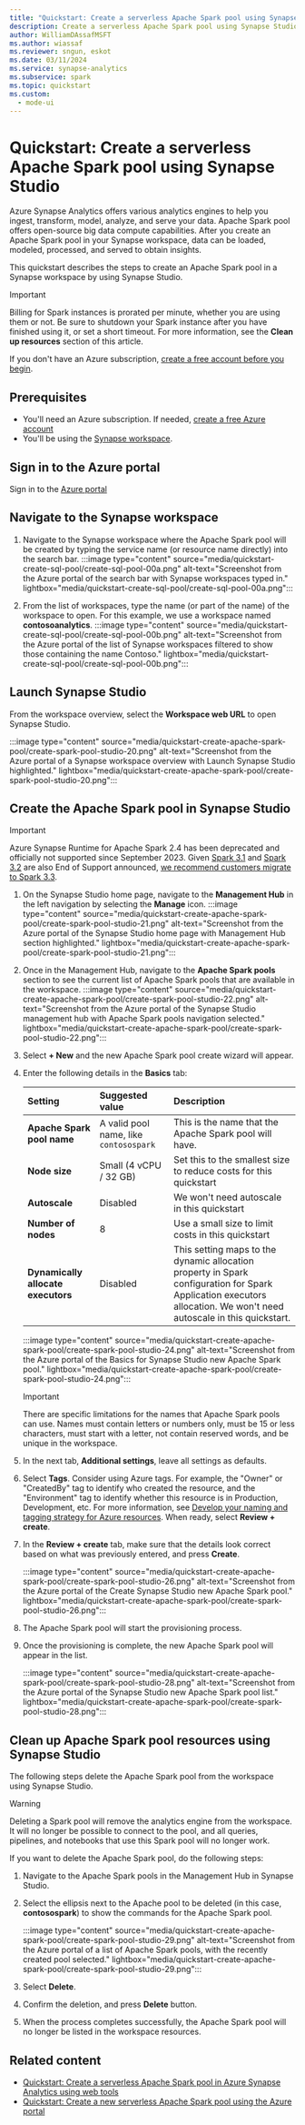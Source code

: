 ```yaml
---
title: "Quickstart: Create a serverless Apache Spark pool using Synapse Studio"
description: Create a serverless Apache Spark pool using Synapse Studio by following the steps in this guide.
author: WilliamDAssafMSFT
ms.author: wiassaf
ms.reviewer: sngun, eskot
ms.date: 03/11/2024
ms.service: synapse-analytics
ms.subservice: spark
ms.topic: quickstart
ms.custom:
  - mode-ui
---
```


# Quickstart: Create a serverless Apache Spark pool using Synapse Studio

Azure Synapse Analytics offers various analytics engines to help you ingest, transform, model, analyze,  and serve your data. Apache Spark pool offers open-source big data compute capabilities. After you create an Apache Spark pool in your Synapse workspace, data can be loaded, modeled, processed, and served to obtain insights.  

This quickstart describes the steps to create an Apache Spark pool in a Synapse workspace by using Synapse Studio.

> [!IMPORTANT]
> Billing for Spark instances is prorated per minute, whether you are using them or not. Be sure to shutdown your Spark instance after you have finished using it, or set a short timeout. For more information, see the **Clean up resources** section of this article.

If you don't have an Azure subscription, [create a free account before you begin](https://azure.microsoft.com/free/).

## Prerequisites

- You'll need an Azure subscription. If needed, [create a free Azure account](https://azure.microsoft.com/free/)
- You'll be using the [Synapse workspace](./quickstart-create-workspace.md).

## Sign in to the Azure portal

Sign in to the [Azure portal](https://portal.azure.com/)

## Navigate to the Synapse workspace

1. Navigate to the Synapse workspace where the Apache Spark pool will be created by typing the service name (or resource name directly) into the search bar.
    :::image type="content" source="media/quickstart-create-sql-pool/create-sql-pool-00a.png" alt-text="Screenshot from the Azure portal of the search bar with Synapse workspaces typed in." lightbox="media/quickstart-create-sql-pool/create-sql-pool-00a.png":::

1. From the list of workspaces, type the name (or part of the name) of the workspace to open. For this example, we use a workspace named **contosoanalytics**.
    :::image type="content" source="media/quickstart-create-sql-pool/create-sql-pool-00b.png" alt-text="Screenshot from the Azure portal of the list of Synapse workspaces filtered to show those containing the name Contoso." lightbox="media/quickstart-create-sql-pool/create-sql-pool-00b.png":::
   
## Launch Synapse Studio

From the workspace overview, select the **Workspace web URL** to open Synapse Studio.

:::image type="content" source="media/quickstart-create-apache-spark-pool/create-spark-pool-studio-20.png" alt-text="Screenshot from the Azure portal of a Synapse workspace overview with Launch Synapse Studio highlighted." lightbox="media/quickstart-create-apache-spark-pool/create-spark-pool-studio-20.png":::

## Create the Apache Spark pool in Synapse Studio

> [!IMPORTANT]
> Azure Synapse Runtime for Apache Spark 2.4 has been deprecated and officially not supported since September 2023. Given [Spark 3.1](/azure/synapse-analytics/spark/apache-spark-3-runtime) and [Spark 3.2](/azure/synapse-analytics/spark/apache-spark-32-runtime) are also End of Support announced, [we recommend customers migrate to Spark 3.3](/azure/synapse-analytics/spark/apache-spark-33-runtime).

1. On the Synapse Studio home page, navigate to the **Management Hub** in the left navigation by selecting the **Manage** icon.
    :::image type="content" source="media/quickstart-create-apache-spark-pool/create-spark-pool-studio-21.png" alt-text="Screenshot from the Azure portal of the Synapse Studio home page with Management Hub section highlighted." lightbox="media/quickstart-create-apache-spark-pool/create-spark-pool-studio-21.png":::
   
1. Once in the Management Hub, navigate to the **Apache Spark pools** section to see the current list of Apache Spark pools that are available in the workspace.
    :::image type="content" source="media/quickstart-create-apache-spark-pool/create-spark-pool-studio-22.png" alt-text="Screenshot from the Azure portal of the Synapse Studio management hub with Apache Spark pools navigation selected." lightbox="media/quickstart-create-apache-spark-pool/create-spark-pool-studio-22.png":::
   
1. Select **+ New** and the new Apache Spark pool create wizard will appear. 

1. Enter the following details in the **Basics** tab:

    | Setting | Suggested value | Description |
    | :------ | :-------------- | :---------- |
    | **Apache Spark pool name** | A valid pool name, like `contosospark` | This is the name that the Apache Spark pool will have. |
    | **Node size** | Small (4 vCPU / 32 GB) | Set this to the smallest size to reduce costs for this quickstart |
    | **Autoscale** | Disabled | We won't need autoscale in this quickstart |
    | **Number of nodes** | 8 | Use a small size to limit costs in this quickstart|
    | **Dynamically allocate executors** |  Disabled | This setting maps to the dynamic allocation property in Spark configuration for Spark Application executors allocation. We won't need autoscale in this quickstart.|
     
    :::image type="content" source="media/quickstart-create-apache-spark-pool/create-spark-pool-studio-24.png" alt-text="Screenshot from the Azure portal of the Basics for Synapse Studio new Apache Spark pool." lightbox="media/quickstart-create-apache-spark-pool/create-spark-pool-studio-24.png":::
   
    > [!IMPORTANT]
    > There are specific limitations for the names that Apache Spark pools can use. Names must contain letters or numbers only, must be 15 or less characters, must start with a letter, not contain reserved words, and be unique in the workspace.

1. In the next tab, **Additional settings**, leave all settings as defaults.

1. Select **Tags**. Consider using Azure tags. For example, the "Owner" or "CreatedBy" tag to identify who created the resource, and the "Environment" tag to identify whether this resource is in Production, Development, etc. For more information, see [Develop your naming and tagging strategy for Azure resources](/azure/cloud-adoption-framework/ready/azure-best-practices/naming-and-tagging). When ready, select **Review + create**.

1. In the **Review + create** tab, make sure that the details look correct based on what was previously entered, and press **Create**. 

    :::image type="content" source="media/quickstart-create-apache-spark-pool/create-spark-pool-studio-26.png" alt-text="Screenshot from the Azure portal of the Create Synapse Studio new Apache Spark pool." lightbox="media/quickstart-create-apache-spark-pool/create-spark-pool-studio-26.png":::
   
1. The Apache Spark pool will start the provisioning process.

1. Once the provisioning is complete, the new Apache Spark pool will appear in the list.

    :::image type="content" source="media/quickstart-create-apache-spark-pool/create-spark-pool-studio-28.png" alt-text="Screenshot from the Azure portal of the Synapse Studio new Apache Spark pool list." lightbox="media/quickstart-create-apache-spark-pool/create-spark-pool-studio-28.png":::
   
## Clean up Apache Spark pool resources using Synapse Studio

The following steps delete the Apache Spark pool from the workspace using Synapse Studio.

> [!WARNING]
> Deleting a Spark pool will remove the analytics engine from the workspace. It will no longer be possible to connect to the pool, and all queries, pipelines, and notebooks that use this Spark pool will no longer work.

If you want to delete the Apache Spark pool, do the following steps:

1. Navigate to the Apache Spark pools in the Management Hub in Synapse Studio.
1. Select the ellipsis next to the Apache pool to be deleted (in this case, **contosospark**) to show the commands for the Apache Spark pool.

    :::image type="content" source="media/quickstart-create-apache-spark-pool/create-spark-pool-studio-29.png" alt-text="Screenshot from the Azure portal of a list of Apache Spark pools, with the recently created pool selected." lightbox="media/quickstart-create-apache-spark-pool/create-spark-pool-studio-29.png":::
   
1. Select **Delete**.
1. Confirm the deletion, and press **Delete** button.
1. When the process completes successfully, the Apache Spark pool will no longer be listed in the workspace resources. 

## Related content

- [Quickstart: Create a serverless Apache Spark pool in Azure Synapse Analytics using web tools](quickstart-apache-spark-notebook.md)
- [Quickstart: Create a new serverless Apache Spark pool using the Azure portal](quickstart-create-apache-spark-pool-portal.md)
